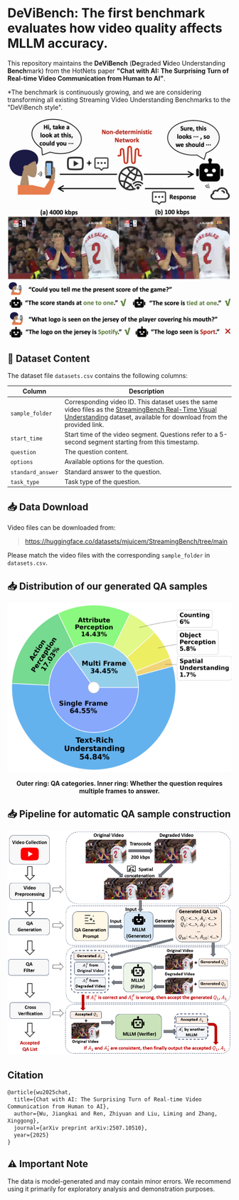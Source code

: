 # DeViBench: The first benchmark evaluates how video quality affects MLLM accuracy.

This repository maintains the **DeViBench** (**De**graded **Vi**deo Understanding **Bench**mark) from the HotNets paper **"Chat with AI: The Surprising Turn of Real-time Video Communication from Human to AI"**.

*The benchmark is continuously growing, and we are considering transforming all existing Streaming Video Understanding Benchmarks to the "DeViBench style".

![teaser1](docs/teaser.png)
![teaser2](docs/bitrate_reduce_accuracy.png)

## 📁 Dataset Content

The dataset file `datasets.csv` contains the following columns:

| Column | Description |
|--------|-------------|
| `sample_folder` | Corresponding video ID. This dataset uses the same video files as the [StreamingBench Real-Time Visual Understanding](https://huggingface.co/datasets/mjuicem/StreamingBench/tree/main) dataset, available for download from the provided link. |
| `start_time` | Start time of the video segment. Questions refer to a 5-second segment starting from this timestamp. |
| `question` | The question content. |
| `options` | Available options for the question. |
| `standard_answer` | Standard answer to the question. |
| `task_type` | Task type of the question. |

## 📥 Data Download

Video files can be downloaded from:

> https://huggingface.co/datasets/mjuicem/StreamingBench/tree/main

Please match the video files with the corresponding `sample_folder` in `datasets.csv`.

## 📥 Distribution of our generated QA samples

<div style="text-align: center;">
  <img src="docs/benchmark_detail.png" width="512">
  <p><strong>Outer ring: QA categories. Inner ring: Whether the
question requires multiple frames to answer.</strong></p>
</div>



## 📥 Pipeline for automatic QA sample construction

<div style="text-align: center;">
  <img src="docs/sample_generation.png" width="512">
</div>

## Citation
```
@article{wu2025chat,
  title={Chat with AI: The Surprising Turn of Real-time Video Communication from Human to AI},
  author={Wu, Jiangkai and Ren, Zhiyuan and Liu, Liming and Zhang, Xinggong},
  journal={arXiv preprint arXiv:2507.10510},
  year={2025}
}
```

## ⚠️ Important Note

The data is model-generated and may contain minor errors. We recommend using it primarily for exploratory analysis and demonstration purposes.



